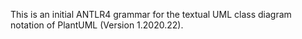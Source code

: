 This is an initial ANTLR4 grammar for the textual UML class diagram notation of PlantUML (Version 1.2020.22). 
